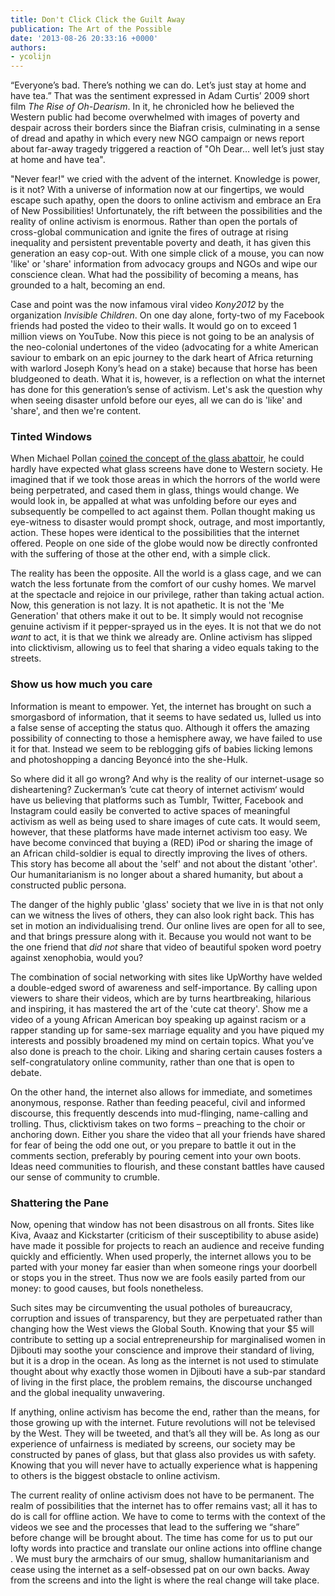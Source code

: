 ```yaml
---
title: Don't Click Click the Guilt Away
publication: The Art of the Possible
date: '2013-08-26 20:33:16 +0000'
authors:
- ycolijn
---
```


“Everyone’s bad. There’s nothing we can do. Let’s just stay at home and have tea.” That was the sentiment expressed in Adam Curtis’ 2009 short film <em>The Rise of Oh-Dearism</em>. In it, he chronicled how he believed the Western public had become overwhelmed with images of poverty and despair across their borders since the Biafran crisis, culminating in a sense of dread and apathy in which every new NGO campaign or news report  about far-away tragedy triggered a reaction of "Oh Dear… well let’s just stay at home and have tea".

"Never fear!" we cried with the advent of the internet. Knowledge is power, is it not? With a universe of information now at our fingertips, we would escape such apathy, open the doors to online activism and embrace an Era of New Possibilities! Unfortunately, the rift between the possibilities and the reality of online activism is enormous. Rather than open the portals of cross-global communication and ignite the fires of outrage at rising inequality and persistent preventable poverty and death, it has given this generation an easy cop-out. With one simple click of a mouse, you can now 'like' or 'share' information from advocacy groups and NGOs and wipe our conscience clean. What had the possibility of becoming a means, has grounded to a halt, becoming an end.

Case and point was the now infamous viral video <em>Kony2012</em> by the organization <em>Invisible Children</em>. On one day alone, forty-two of my Facebook friends had posted the video to their walls. It would go on to exceed 1 million views on YouTube. Now this piece is not going to be an analysis of the neo-colonial undertones of the video (advocating for a white American saviour to embark on an epic journey to the dark heart of Africa returning with warlord Joseph Kony’s head on a stake) because that horse has been bludgeoned to death. What it is, however, is a reflection on what the internet has done for this generation’s sense of activism. Let's ask the question why when seeing disaster unfold before our eyes, all we can do is 'like' and 'share', and then we're content.

### Tinted Windows</strong>

When Michael Pollan <a href="http://distilledmagazine.com/wp-content/uploads/2013/08/an-animals-place" target="_blank">coined the concept of the glass abattoir</a>, he could hardly have expected what glass screens have done to Western society. He imagined that if we took those areas in which the horrors of the world were being perpetrated, and cased them in glass, things would change. We would look in, be appalled at what was unfolding before our eyes and subsequently be compelled to act against them. Pollan thought making us eye-witness to disaster would prompt shock, outrage, and most importantly, action. These hopes were identical to the possibilities that the internet offered. People on one side of the globe would now be directly confronted with the suffering of those at the other end, with a simple click.

The reality has been the opposite. All the world is a glass cage, and we can watch the less fortunate from the comfort of our cushy homes. We marvel at the spectacle and rejoice in our privilege, rather than taking actual action. Now, this generation is not lazy. It is not apathetic. It is not the 'Me Generation' that others make it out to be. It simply would not recognise genuine activism if it pepper-sprayed us in the eyes. It is not that we do not <em>want</em> to act, it is that we think we already are. Online activism has slipped into clicktivism, allowing us to feel that sharing a video equals taking to the streets.

### Show us how much you care

Information is meant to empower. Yet, the internet has brought on such a smorgasbord of information, that it seems to have sedated us, lulled us into a false sense of accepting the status quo.  Although it offers the amazing possibility of connecting to those a hemisphere away, we have failed to use it for that. Instead we seem to be reblogging gifs of babies licking lemons and photoshopping a dancing Beyoncé into the she-Hulk.

So where did it all go wrong? And why is the reality of our internet-usage so disheartening? Zuckerman’s ’cute cat theory of internet activism‘ would have us believing that platforms such as Tumblr, Twitter, Facebook and Instagram could easily be converted to active spaces of meaningful activism as well as being used to share images of cute cats. It would seem, however, that these platforms have made internet activism too easy. We have become convinced that buying a (RED) iPod or sharing the image of an African child-soldier is equal to directly improving the lives of others. This story has become all about the 'self' and not about the distant 'other'. Our humanitarianism is no longer about a shared humanity, but about a constructed public persona.

The danger of the highly public 'glass' society that we live in is that not only can we witness the lives of others, they can also look right back. This has set in motion an individualising trend. Our online lives are open for all to see, and that brings pressure along with it. Because you would not want to be the one friend that <em>did not</em> share that video of beautiful spoken word poetry against xenophobia, would you?

The combination of social networking with sites like UpWorthy have welded a double-edged sword of awareness and self-importance. By calling upon viewers to share their videos, which are by turns heartbreaking, hilarious and inspiring, it has mastered the art of the 'cute cat theory'. Show me a video of a young African American boy speaking up against racism or a rapper standing up for same-sex marriage equality and you have piqued my interests and possibly broadened my mind on certain topics. What you’ve also done is preach to the choir. Liking and sharing certain causes fosters a self-congratulatory online community, rather than one that is open to debate.

On the other hand, the internet also allows for immediate, and sometimes anonymous, response. Rather than feeding peaceful, civil and informed discourse, this frequently descends into mud-flinging, name-calling and trolling. Thus, clicktivism takes on two forms – preaching to the choir or anchoring down. Either you share the video that all your friends have shared for fear of being the odd one out, or you prepare to battle it out in the comments section, preferably by pouring cement into your own boots. Ideas need communities to flourish, and these constant battles have caused our sense of community to crumble.

### Shattering the Pane

Now, opening that window has not been disastrous on all fronts. Sites like Kiva, Avaaz and Kickstarter (criticism of their susceptibility to abuse aside) have made it possible for projects to reach an audience and receive funding quickly and efficiently. When used properly, the internet allows you to be parted with your money far easier than when someone rings your doorbell or stops you in the street. Thus now we are fools easily parted from our money: to good causes, but fools nonetheless.

Such sites may be circumventing the usual potholes of bureaucracy, corruption and issues of transparency, but they are perpetuated rather than changing how the West views the Global South. Knowing that your $5 will contribute to setting up a social entrepreneurship for marginalised women in Djibouti may soothe your conscience and improve their standard of living, but it is a drop in the ocean. As long as the internet is not used to stimulate thought about why exactly those women in Djibouti have a sub-par standard of living in the first place, the problem remains, the discourse unchanged and the global inequality unwavering.

If anything, online activism has become the end, rather than the means, for those growing up with the internet. Future revolutions will not be televised by the West. They will be tweeted, and that’s all they will be.  As long as our experience of unfairness is mediated by screens, our society may be constructed by panes of glass, but that glass also provides us with safety. Knowing that you will never have to actually experience what is happening to others is the biggest obstacle to online activism.

The current reality of online activism does not have to be permanent. The realm of possibilities that the internet has to offer remains vast; all it has to do is call for offline action. We have to come to terms with the context of the videos we see and the processes that lead to the suffering we “share” before change will be brought about. The time has come for us to put our lofty words into practice and translate our online actions into offline change . We must bury the armchairs of our smug, shallow humanitarianism and cease using the internet as a self-obsessed pat on our own backs. Away from the screens and into the light is where the real change will take place.
